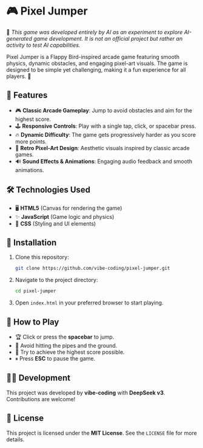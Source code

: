 # 🎮 Pixel Jumper

🧠 *This game was developed entirely by AI as an experiment to explore AI-generated game development. It is not an official project but rather an activity to test AI capabilities.*

Pixel Jumper is a Flappy Bird-inspired arcade game featuring smooth physics, dynamic obstacles, and engaging pixel-art visuals. The game is designed to be simple yet challenging, making it a fun experience for all players. 🚀

## 🌟 Features
- 🎮 **Classic Arcade Gameplay**: Jump to avoid obstacles and aim for the highest score.
- 🕹 **Responsive Controls**: Play with a single tap, click, or spacebar press.
- 🔥 **Dynamic Difficulty**: The game gets progressively harder as you score more points.
- 🎨 **Retro Pixel-Art Design**: Aesthetic visuals inspired by classic arcade games.
- 🔊 **Sound Effects & Animations**: Engaging audio feedback and smooth animations.

## 🛠 Technologies Used
- 🖥 **HTML5** (Canvas for rendering the game)
- ✨ **JavaScript** (Game logic and physics)
- 🎨 **CSS** (Styling and UI elements)

## 🚀 Installation
1. Clone this repository:
   ```sh
   git clone https://github.com/vibe-coding/pixel-jumper.git
   ```
2. Navigate to the project directory:
   ```sh
   cd pixel-jumper
   ```
3. Open `index.html` in your preferred browser to start playing.

## 🎯 How to Play
- 🏆 Click or press the **spacebar** to jump.
- 🚧 Avoid hitting the pipes and the ground.
- 🎯 Try to achieve the highest score possible.
- ⏸ Press **ESC** to pause the game.

## 👨‍💻 Development
This project was developed by **vibe-coding** with **DeepSeek v3**. Contributions are welcome!

## 📜 License
This project is licensed under the **MIT License**. See the `LICENSE` file for more details.
